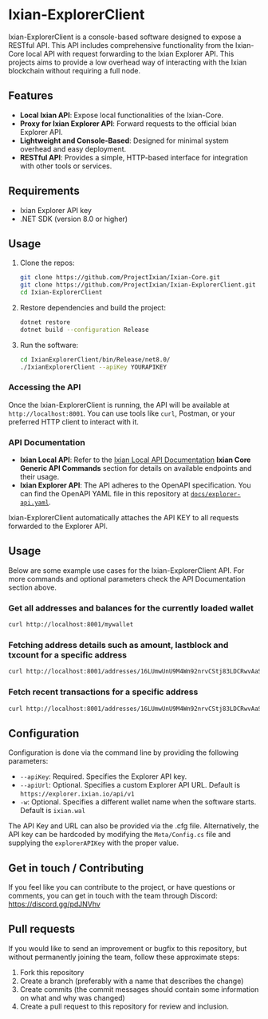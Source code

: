 # Ixian-ExplorerClient

Ixian-ExplorerClient is a console-based software designed to expose a RESTful API. This API includes comprehensive functionality from the Ixian-Core local API with request forwarding to the Ixian Explorer API. This projects aims to provide a low overhead way of interacting with the Ixian blockchain without requiring a full node.

## Features

- **Local Ixian API**: Expose local functionalities of the Ixian-Core.
- **Proxy for Ixian Explorer API**: Forward requests to the official Ixian Explorer API.
- **Lightweight and Console-Based**: Designed for minimal system overhead and easy deployment.
- **RESTful API**: Provides a simple, HTTP-based interface for integration with other tools or services.

## Requirements

- Ixian Explorer API key
- .NET SDK (version 8.0 or higher)

## Usage

1. Clone the repos:
   ```sh
   git clone https://github.com/ProjectIxian/Ixian-Core.git
   git clone https://github.com/ProjectIxian/Ixian-ExplorerClient.git
   cd Ixian-ExplorerClient
   ```

2. Restore dependencies and build the project:
   ```sh
   dotnet restore
   dotnet build --configuration Release
   ```

3. Run the software:
   ```sh
   cd IxianExplorerClient/bin/Release/net8.0/
   ./IxianExplorerClient --apiKey YOURAPIKEY
   ```

### Accessing the API

Once the Ixian-ExplorerClient is running, the API will be available at `http://localhost:8001`. You can use tools like `curl`, Postman, or your preferred HTTP client to interact with it.

### API Documentation

- **Ixian Local API**: Refer to the [Ixian Local API Documentation](https://docs.ixian.io/api_docs.html) **Ixian Core Generic API Commands** section for details on available endpoints and their usage.
- **Ixian Explorer API**: The API adheres to the OpenAPI specification. You can find the OpenAPI YAML file in this repository at [`docs/explorer-api.yaml`](./docs/explorer-api.yaml).

Ixian-ExplorerClient automatically attaches the API KEY to all requests forwarded to the Explorer API.

## Usage

Below are some example use cases for the Ixian-ExplorerClient API. For more commands and optional parameters check the API Documentation section above.

### Get all addresses and balances for the currently loaded wallet

```sh
curl http://localhost:8001/mywallet
```

### Fetching address details such as amount, lastblock and txcount for a specific address

```sh
curl http://localhost:8001/addresses/16LUmwUnU9M4Wn92nrvCStj83LDCRwvAaSio6Xtb3yvqqqCCz
```

### Fetch recent transactions for a specific address

```sh
curl http://localhost:8001/addresses/16LUmwUnU9M4Wn92nrvCStj83LDCRwvAaSio6Xtb3yvqqqCCz/recent
```

## Configuration

Configuration is done via the command line by providing the following parameters:

- `--apiKey`: Required. Specifies the Explorer API key.
- `--apiUrl`: Optional. Specifies a custom Explorer API URL. Default is `https://explorer.ixian.io/api/v1`
- `-w`: Optional. Specifies a different wallet name when the software starts. Default is `ixian.wal`

The API Key and URL can also be provided via the .cfg file.
Alternatively, the API key can be hardcoded by modifying the `Meta/Config.cs` file and supplying the `explorerAPIKey` with the proper value.

## Get in touch / Contributing

If you feel like you can contribute to the project, or have questions or comments, you can get in touch with the team through Discord: https://discord.gg/pdJNVhv

## Pull requests

If you would like to send an improvement or bugfix to this repository, but without permanently joining the team, follow these approximate steps:

1. Fork this repository
2. Create a branch (preferably with a name that describes the change)
3. Create commits (the commit messages should contain some information on what and why was changed)
4. Create a pull request to this repository for review and inclusion.
